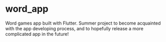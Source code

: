 # word_app
Word games app built with Flutter. Summer project to become acquainted with the app developing process, and to hopefully release a more complicated app in the future!

